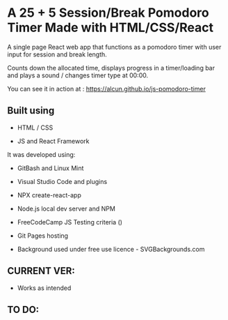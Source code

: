 # A 25 + 5 Session/Break Pomodoro Timer Made with HTML/CSS/React

A single page React web app that functions as a pomodoro timer with user input for session and break length.

Counts down the allocated time, displays progress in a timer/loading bar and plays a sound / changes timer type at 00:00.

You can see it in action at : https://alcun.github.io/js-pomodoro-timer


## Built using

- HTML / CSS

- JS and React Framework

It was developed using:

- GitBash and Linux Mint

- Visual Studio Code and plugins

- NPX create-react-app

- Node.js local dev server and NPM

- FreeCodeCamp JS Testing criteria (<script src='https://cdn.freecodecamp.org/testable-projects-fcc/v1/bundle.js'></script>)

- Git Pages hosting

- Background used under free use licence - SVGBackgrounds.com

## CURRENT VER:

- Works as intended

## TO DO:


